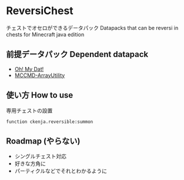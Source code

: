 # ReversiChest
チェストでオセロができるデータパック
Datapacks that can be reversi in chests for Minecraft java edition

## 前提データパック Dependent datapack
* [Oh! My Dat!](https://github.com/Ai-Akaishi/OhMyDat)
* [MCCMD-ArrayUtility](https://github.com/ChenCMD/MCCMD-ArrayUtility)

## 使い方 How to use

専用チェストの設置
```mcfunction
function ckenja.reversible:summon
```

## Roadmap (やらない)

* シングルチェスト対応
* 好きな方角に
* パーティクルなどでそれとわかるように
